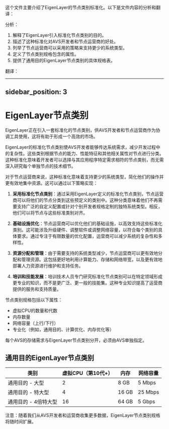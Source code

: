 这个文件主要介绍了EigenLayer的节点类别标准化。以下是文件内容的分析和翻译：

分析：
1. 解释了EigenLayer引入标准化节点类别的目的。
2. 描述了这种标准化对AVS开发者和节点运营商的好处。
3. 列举了节点运营商可以采用的策略来支持更少的系统类型。
4. 定义了节点类别规格包含的属性。
5. 提供了通用目的EigenLayer节点类别的具体规格表。

翻译：

---
sidebar_position: 3
---

# EigenLayer节点类别

EigenLayer正在引入一套标准化的节点类别，供AVS开发者和节点运营商作为协调工具使用，这将有助于形成一个高效的市场。

EigenLayer的标准化节点类别使AVS开发者能够传达系统需求，减少开发过程中的复杂性。这些类别根据节点的能力、性能特征和其他相关属性对节点进行分类。这种标准化意味着开发者可以选择与其应用程序特定需求相符的节点类别，而无需深入研究每个单独节点的技术细节。

对于节点运营商来说，这种标准化意味着支持更少的系统类型，简化他们的操作并更有效地集中资源。这可以通过以下策略实现：

1. **采用标准化节点类别**：通过采用EigenLayer定义的标准化节点类别，节点运营商可以将他们的节点分类到这些预定义的类别中。这种分类意味着他们不再需要支持广泛的自定义配置或针对个别开发者规格定制的独特系统类型。相反，他们可以将节点与这些标准类别对齐。

2. **基础设施优化**：节点运营商可以优化他们的基础设施，以高效支持这些标准化类别。这可能涉及升级硬件、调整软件或调整网络容量，以符合每个类别的具体要求。通过专注于有限数量的优化配置，运营商可以减少系统的复杂性和多样性。

3. **资源分配和管理**：由于需要支持的系统类型减少，节点运营商可以更有效地分配和管理资源。这包括更好地利用计算能力、存储和网络带宽，以及更有效地部署人力资源进行维护和支持任务。

4. **培训和技能发展**：培训技术人员专门研究标准化节点类别可以在特定领域形成更专业的知识，而不是更广泛、更一般的技能集。这种专业知识提高了运营商提供的服务和支持质量。

节点类别规格包括以下属性：

- 虚拟CPU的数量和代数
- 内存数量
- 网络容量（上行/下行）
- 专业化（例如，通用目的、计算优化、内存优化等）

每个AVS的存储需求与EigenLayer节点类别分开，必须由AVS单独指定。

## 通用目的EigenLayer节点类别

| 类别                | 虚拟CPU（第10代+） | 内存   | 网络容量 |
|---------------------|-------------------|--------|----------|
| 通用目的 - 大型     | 2                 | 8 GB   | 5 Mbps   |
| 通用目的 - 特大型   | 4                 | 16 GB  | 25 Mbps  |
| 通用目的 - 4倍特大型| 16                | 64 GB  | 5 Gbps   |

注意：随着我们从AVS开发者和运营商收集更多数据，EigenLayer节点类别规格将随时间扩展。